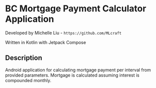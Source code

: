 # BC Mortgage Payment Calculator Application

Developed by Michelle Liu - `https://github.com/MLcraft`

Written in Kotlin with Jetpack Compose

## Description

Android application for calculating mortgage payment per interval from provided parameters. Mortgage is calculated assuming interest is compounded monthly.


